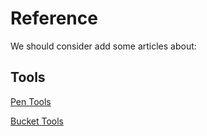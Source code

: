 Reference
=========

We should consider add some articles about:

Tools
-----

[Pen Tools](/docs/reference/pen)

[Bucket Tools](/docs/reference/buckets)
